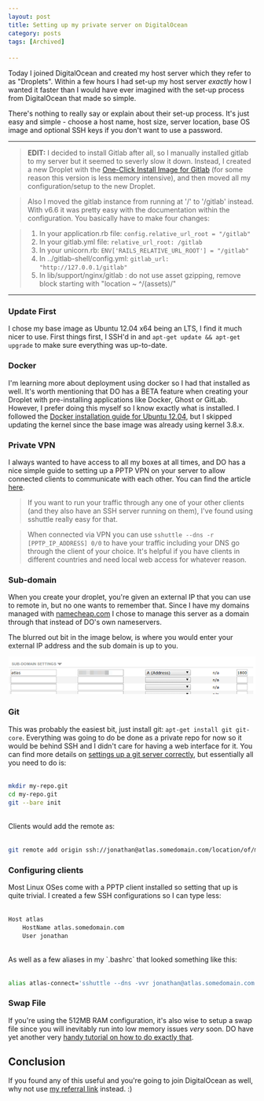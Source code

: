 ```yaml
---
layout: post
title: Setting up my private server on DigitalOcean
category: posts
tags: [Archived]

---
```


Today I joined DigitalOcean and created my host server which they refer to as "Droplets". Within a few hours I had set-up my host server *exactly* how I wanted it faster than I would have ever imagined with the set-up process from DigitalOcean that made so simple.

There's nothing to really say or explain about their set-up process. It's just easy and simple - choose a host name, host size, server location, base OS image and optional SSH keys if you don't want to use a password.

-----

> **EDIT:**
> I decided to install Gitlab after all, so I manually installed gitlab to my server but it seemed to severly slow it down. Instead, I created a new Droplet with the [One-Click Install Image for Gitlab][7] (for some reason this version is less memory intensive), and then moved all my configuration/setup to the new Droplet.

> Also I moved the gitlab instance from running at '/' to '/gitlab' instead.
> With v6.6 it was pretty easy with the documentation within the configuration. You basically have to make four changes:

> 1. In your application.rb file: `config.relative_url_root = "/gitlab"`
> 2. In your gitlab.yml file: `relative_url_root: /gitlab`
> 3. In your unicorn.rb: `ENV['RAILS_RELATIVE_URL_ROOT'] = "/gitlab"`
> 4. In ../gitlab-shell/config.yml: `gitlab_url: "http://127.0.0.1/gitlab"`
> 5. In lib/support/nginx/gitlab : do not use asset gzipping, remove block starting with "location ~ ^/(assets)/"

-----

### Update First
I chose my base image as Ubuntu 12.04 x64 being an LTS, I find it much nicer to use. First things first, I SSH'd in and `apt-get update && apt-get upgrade` to make sure everything was up-to-date.

### Docker
I'm learning more about deployment using docker so I had that installed as well. It's worth mentioning that DO has a BETA feature when creating your Droplet with pre-installing applications like Docker, Ghost or GitLab. However, I prefer doing this myself so I know exactly what is installed. I followed the [Docker installation guide for Ubuntu 12.04][1], but I skipped updating the kernel since the base image was already using kernel 3.8.x.

### Private VPN
I always wanted to have access to all my boxes at all times, and DO has a nice simple guide to setting up a PPTP VPN on your server to allow connected clients to communicate with each other. You can find the article [here][2]. 

> If you want to run your traffic through any one of your other clients (and they also have an SSH server running on them), I've found using sshuttle really easy for that.

> When connected via VPN you can use `sshuttle --dns -r [PPTP_IP_ADDRESS] 0/0` to have your traffic including your DNS go through the client of your choice. It's helpful if you have clients in different countries and need local web access for whatever reason.

### Sub-domain
When you create your droplet, you're given an external IP that you can use to remote in, but no one wants to remember that. Since I have my domains managed with [namecheap.com][3] I chose to manage this server as a domain through that instead of DO's own nameservers.

The blurred out bit in the image below, is where you would enter your external IP address and the sub domain is up to you.

![](/images/20140321/1.png)

### Git
This was probably the easiest bit, just install git: `apt-get install git git-core`.
Everything was going to do be done as a private repo for now so it would be behind SSH and I didn't care for having a web interface for it. You can find more details on [settings up a git server correctly][4], but essentially all you need to do is:

~~~ bash

mkdir my-repo.git
cd my-repo.git
git --bare init

~~~
<br>
Clients would add the remote as:

~~~ bash

git remote add origin ssh://jonathan@atlas.somedomain.com/location/of/my-repo.git

~~~

### Configuring clients
Most Linux OSes come with a PPTP client installed so setting that up is quite trivial.
I created a few SSH configurations so I can type less:

~~~ bash

Host atlas
    HostName atlas.somedomain.com
    User jonathan

~~~
<br>
As well as a few aliases in my `.bashrc` that looked something like this:

~~~ bash

alias atlas-connect='sshuttle --dns -vvr jonathan@atlas.somedomain.com 0/0'

~~~

### Swap File
If you're using the 512MB RAM configuration, it's also wise to setup a swap file since you will inevitably run into low memory issues *very* soon. DO have yet another very [handy tutorial on how to do exactly that][6].

## Conclusion
If you found any of this useful and you're going to join DigitalOcean as well, why not use [my referral link][5] instead. :)

[1]: http://docs.docker.io/en/latest/installation/ubuntulinux/
[2]: https://www.digitalocean.com/community/articles/how-to-setup-your-own-vpn-with-pptp
[3]: http://namecheap.com
[4]: http://www.git-scm.com/book/en/Git-on-the-Server-Setting-Up-the-Server
[5]: https://www.digitalocean.com/?refcode=8492838d309e
[6]: https://www.digitalocean.com/community/articles/how-to-add-swap-on-ubuntu-12-04
[7]: https://www.digitalocean.com/community/articles/how-to-use-the-gitlab-one-click-install-image-to-manage-git-repositories